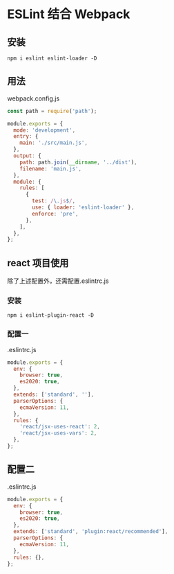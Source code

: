 # ESLint 结合 Webpack

## 安装

```
npm i eslint eslint-loader -D
```

## 用法

webpack.config.js

```javascript
const path = require('path');

module.exports = {
  mode: 'development',
  entry: {
    main: './src/main.js',
  },
  output: {
    path: path.join(__dirname, '../dist'),
    filename: 'main.js',
  },
  module: {
    rules: [
      {
        test: /\.js$/,
        use: { loader: 'eslint-loader' },
        enforce: 'pre',
      },
    ],
  },
};
```

## react 项目使用

除了上述配置外，还需配置.eslintrc.js

### 安装

```
npm i eslint-plugin-react -D
```

### 配置一

.eslintrc.js

```javascript
module.exports = {
  env: {
    browser: true,
    es2020: true,
  },
  extends: ['standard', ''],
  parserOptions: {
    ecmaVersion: 11,
  },
  rules: {
    'react/jsx-uses-react': 2,
    'react/jsx-uses-vars': 2,
  },
};
```

## 配置二

.eslintrc.js

```javascript
module.exports = {
  env: {
    browser: true,
    es2020: true,
  },
  extends: ['standard', 'plugin:react/recommended'],
  parserOptions: {
    ecmaVersion: 11,
  },
  rules: {},
};
```
